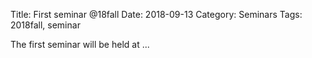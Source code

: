 Title: First seminar @18fall
Date: 2018-09-13
Category: Seminars
Tags: 2018fall, seminar

The first seminar will be held at ...
